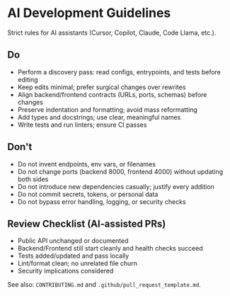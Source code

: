 # AI Development Guidelines

Strict rules for AI assistants (Cursor, Copilot, Claude, Code Llama, etc.).

## Do

- Perform a discovery pass: read configs, entrypoints, and tests before editing
- Keep edits minimal; prefer surgical changes over rewrites
- Align backend/frontend contracts (URLs, ports, schemas) before changes
- Preserve indentation and formatting; avoid mass reformatting
- Add types and docstrings; use clear, meaningful names
- Write tests and run linters; ensure CI passes

## Don't

- Do not invent endpoints, env vars, or filenames
- Do not change ports (backend 8000, frontend 4000) without updating both sides
- Do not introduce new dependencies casually; justify every addition
- Do not commit secrets, tokens, or personal data
- Do not bypass error handling, logging, or security checks

## Review Checklist (AI‑assisted PRs)

- Public API unchanged or documented
- Backend/Frontend still start cleanly and health checks succeed
- Tests added/updated and pass locally
- Lint/format clean; no unrelated file churn
- Security implications considered

See also: `CONTRIBUTING.md` and `.github/pull_request_template.md`.